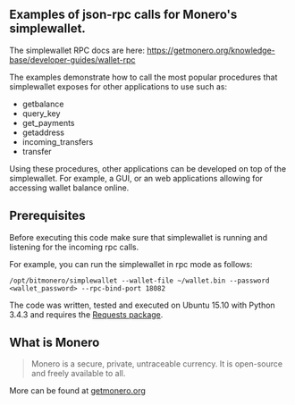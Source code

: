 ## Examples of json-rpc calls for Monero's simplewallet.

The simplewallet RPC docs are here:
https://getmonero.org/knowledge-base/developer-guides/wallet-rpc

The examples demonstrate how to call the most popular procedures
that simplewallet exposes for other applications to use such as:

 - getbalance
 - query_key
 - get_payments
 - getaddress
 - incoming_transfers
 - transfer
 
 
Using these procedures, other applications can be developed
on top of the simplewallet. For example, a GUI,
or an web applications allowing for accessing wallet balance
 online.

## Prerequisites

Before executing this code make sure that simplewallet is
running and listening for the incoming rpc calls.

For example, you can run the simplewallet in rpc mode as follows:
```
/opt/bitmonero/simplewallet --wallet-file ~/wallet.bin --password <wallet_password> --rpc-bind-port 18082
```

The code was written, tested and executed on Ubuntu 15.10 with
Python 3.4.3 and requires the [Requests package](https://pypi.python.org/pypi/requests).

## What is Monero

> Monero is a secure, private, untraceable currency. It is open-source and freely available to all.

More can be found at [getmonero.org](https://getmonero.org)